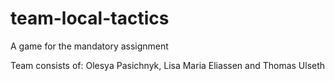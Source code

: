 # team-local-tactics
A game for the mandatory assignment

Team consists of:
Olesya Pasichnyk,
Lisa Maria Eliassen
and Thomas Ulseth 